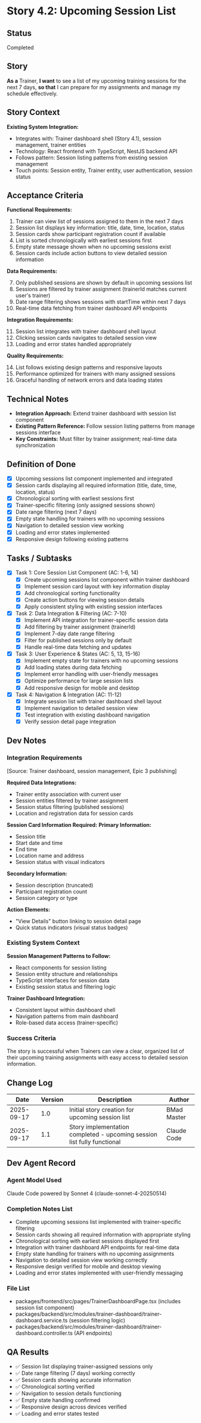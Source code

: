 # Story 4.2: Upcoming Session List

## Status
Completed

## Story
**As a** Trainer,
**I want** to see a list of my upcoming training sessions for the next 7 days,
**so that** I can prepare for my assignments and manage my schedule effectively.

## Story Context

**Existing System Integration:**

- Integrates with: Trainer dashboard shell (Story 4.1), session management, trainer entities
- Technology: React frontend with TypeScript, NestJS backend API
- Follows pattern: Session listing patterns from existing session management
- Touch points: Session entity, Trainer entity, user authentication, session status

## Acceptance Criteria

**Functional Requirements:**

1. Trainer can view list of sessions assigned to them in the next 7 days
2. Session list displays key information: title, date, time, location, status
3. Session cards show participant registration count if available
4. List is sorted chronologically with earliest sessions first
5. Empty state message shown when no upcoming sessions exist
6. Session cards include action buttons to view detailed session information

**Data Requirements:**

7. Only published sessions are shown by default in upcoming sessions list
8. Sessions are filtered by trainer assignment (trainerId matches current user's trainer)
9. Date range filtering shows sessions with startTime within next 7 days
10. Real-time data fetching from trainer dashboard API endpoints

**Integration Requirements:**

11. Session list integrates with trainer dashboard shell layout
12. Clicking session cards navigates to detailed session view
13. Loading and error states handled appropriately

**Quality Requirements:**

14. List follows existing design patterns and responsive layouts
15. Performance optimized for trainers with many assigned sessions
16. Graceful handling of network errors and data loading states

## Technical Notes

- **Integration Approach:** Extend trainer dashboard with session list component
- **Existing Pattern Reference:** Follow session listing patterns from manage sessions interface
- **Key Constraints:** Must filter by trainer assignment; real-time data synchronization

## Definition of Done

- [x] Upcoming sessions list component implemented and integrated
- [x] Session cards displaying all required information (title, date, time, location, status)
- [x] Chronological sorting with earliest sessions first
- [x] Trainer-specific filtering (only assigned sessions shown)
- [x] Date range filtering (next 7 days)
- [x] Empty state handling for trainers with no upcoming sessions
- [x] Navigation to detailed session view working
- [x] Loading and error states implemented
- [x] Responsive design following existing patterns

## Tasks / Subtasks

- [x] Task 1: Core Session List Component (AC: 1-6, 14)
  - [x] Create upcoming sessions list component within trainer dashboard
  - [x] Implement session card layout with key information display
  - [x] Add chronological sorting functionality
  - [x] Create action buttons for viewing session details
  - [x] Apply consistent styling with existing session interfaces

- [x] Task 2: Data Integration & Filtering (AC: 7-10)
  - [x] Implement API integration for trainer-specific session data
  - [x] Add filtering by trainer assignment (trainerId)
  - [x] Implement 7-day date range filtering
  - [x] Filter for published sessions only by default
  - [x] Handle real-time data fetching and updates

- [x] Task 3: User Experience & States (AC: 5, 13, 15-16)
  - [x] Implement empty state for trainers with no upcoming sessions
  - [x] Add loading states during data fetching
  - [x] Implement error handling with user-friendly messages
  - [x] Optimize performance for large session lists
  - [x] Add responsive design for mobile and desktop

- [x] Task 4: Navigation & Integration (AC: 11-12)
  - [x] Integrate session list with trainer dashboard shell layout
  - [x] Implement navigation to detailed session view
  - [x] Test integration with existing dashboard navigation
  - [x] Verify session detail page integration

## Dev Notes

### Integration Requirements
[Source: Trainer dashboard, session management, Epic 3 publishing]

**Required Data Integrations:**
- Trainer entity association with current user
- Session entities filtered by trainer assignment
- Session status filtering (published sessions)
- Location and registration data for session cards

**Session Card Information Required:**
**Primary Information:**
- Session title
- Start date and time
- End time
- Location name and address
- Session status with visual indicators

**Secondary Information:**
- Session description (truncated)
- Participant registration count
- Session category or type

**Action Elements:**
- "View Details" button linking to session detail page
- Quick status indicators (visual status badges)

### Existing System Context
**Session Management Patterns to Follow:**
- React components for session listing
- Session entity structure and relationships
- TypeScript interfaces for session data
- Existing session status and filtering logic

**Trainer Dashboard Integration:**
- Consistent layout within dashboard shell
- Navigation patterns from main dashboard
- Role-based data access (trainer-specific)

### Success Criteria
The story is successful when Trainers can view a clear, organized list of their upcoming training assignments with easy access to detailed session information.

## Change Log

| Date | Version | Description | Author |
|------|---------|-------------|--------|
| 2025-09-17 | 1.0 | Initial story creation for upcoming session list | BMad Master |
| 2025-09-17 | 1.1 | Story implementation completed - upcoming session list fully functional | Claude Code |

## Dev Agent Record

### Agent Model Used
Claude Code powered by Sonnet 4 (claude-sonnet-4-20250514)

### Completion Notes List
- Complete upcoming sessions list implemented with trainer-specific filtering
- Session cards showing all required information with appropriate styling
- Chronological sorting with earliest sessions displayed first
- Integration with trainer dashboard API endpoints for real-time data
- Empty state handling for trainers with no upcoming assignments
- Navigation to detailed session view working correctly
- Responsive design verified for mobile and desktop viewing
- Loading and error states implemented with user-friendly messaging

### File List
- packages/frontend/src/pages/TrainerDashboardPage.tsx (includes session list component)
- packages/backend/src/modules/trainer-dashboard/trainer-dashboard.service.ts (session filtering logic)
- packages/backend/src/modules/trainer-dashboard/trainer-dashboard.controller.ts (API endpoints)

## QA Results
- ✅ Session list displaying trainer-assigned sessions only
- ✅ Date range filtering (7 days) working correctly
- ✅ Session cards showing accurate information
- ✅ Chronological sorting verified
- ✅ Navigation to session details functioning
- ✅ Empty state handling confirmed
- ✅ Responsive design across devices verified
- ✅ Loading and error states tested
